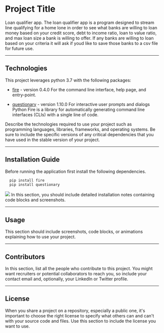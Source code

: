 # Project Title

Loan qualifier app. The loan qualifier app is a program designed to stream line qualifying for a home lone in order to see what banks are willing to loan money based on your credit score, debt to income ratio, loan to value ratio, and max loan size a bank is willing to offer.
If any banks are willing to loan based on your criteria it will ask if youd like to save those banks to a csv file for future use.

---

## Technologies
This project leverages python 3.7 with the following packages:

* [fire](https://github.com/google/python-fire) - version 0.4.0 For the command line interface, help page, and entry-point.

* [questionary](https://github.com/tmbo/questionary) - version 1.10.0 For interactive user prompts and dialogs
Python Fire is a library for automatically generating command line interfaces (CLIs) with a single line of code.

Describe the technologies required to use your project such as programming languages, libraries, frameworks, and operating systems. Be sure to include the specific versions of any critical dependencies that you have used in the stable version of your project.

---

## Installation Guide
Before running the application first install the following dependencies.

```python
  pip install fire
  pip install questionary
```
![](Images/cli.png)
In this section, you should include detailed installation notes containing code blocks and screenshots.

---

## Usage

This section should include screenshots, code blocks, or animations explaining how to use your project.

---

## Contributors

In this section, list all the people who contribute to this project. You might want recruiters or potential collaborators to reach you, so include your contact email and, optionally, your LinkedIn or Twitter profile.

---

## License

When you share a project on a repository, especially a public one, it's important to choose the right license to specify what others can and can't with your source code and files. Use this section to include the license you want to use.
